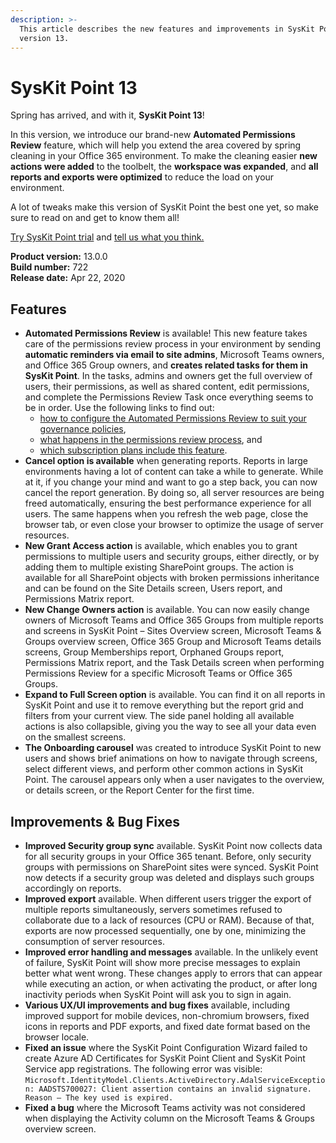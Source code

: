 ```yaml
---
description: >-
  This article describes the new features and improvements in SysKit Point
  version 13.
---
```


# SysKit Point 13

Spring has arrived, and with it, **SysKit Point 13**!

In this version, we introduce our brand-new **Automated Permissions Review** feature, which will help you extend the area covered by spring cleaning in your Office 365 environment. To make the cleaning easier **new actions were added** to the toolbelt, the **workspace was expanded**, and **all reports and exports were optimized** to reduce the load on your environment.

A lot of tweaks make this version of SysKit Point the best one yet, so make sure to read on and get to know them all!

[Try SysKit Point trial](https://syskit.com/products/point/download/) and [tell us what you think.](https://www.syskit.com/company/contact-us/)

**Product version:** 13.0.0  
**Build number:** 722  
**Release date:** Apr 22, 2020

## Features

* **Automated Permissions Review** is available! This new feature takes care of the permissions review process in your environment by sending **automatic reminders via email to site admins**, Microsoft Teams owners, and Office 365 Group owners, and **creates related tasks for them in SysKit Point**. In the tasks, admins and owners get the full overview of users, their permissions, as well as shared content, edit permissions, and complete the Permissions Review Task once everything seems to be in order. Use the following links to find out:
  * [how to configure the Automated Permissions Review to suit your governance policies](../installation-and-configuration/enable-permissions-review.md),
  * [what happens in the permissions review process](../common-tasks/permissions-review.md), and
  * [which subscription plans include this feature](https://www.syskit.com/products/point/pricing/).
* **Cancel option is available** when generating reports. Reports in large environments having a lot of content can take a while to generate. While at it, if you change your mind and want to go a step back, you can now cancel the report generation. By doing so, all server resources are being freed automatically, ensuring the best performance experience for all users. The same happens when you refresh the web page, close the browser tab, or even close your browser to optimize the usage of server resources.
* **New Grant Access action** is available, which enables you to grant permissions to multiple users and security groups, either directly, or by adding them to multiple existing SharePoint groups. The action is available for all SharePoint objects with broken permissions inheritance and can be found on the Site Details screen, Users report, and Permissions Matrix report.
* **New Change Owners action** is available. You can now easily change owners of Microsoft Teams and Office 365 Groups from multiple reports and screens in SysKit Point – Sites Overview screen, Microsoft Teams & Groups overview screen, Office 365 Group and Microsoft Teams details screens, Group Memberships report, Orphaned Groups report, Permissions Matrix report, and the Task Details screen when performing Permissions Review for a specific Microsoft Teams or Office 365 Groups.
* **Expand to Full Screen option** is available. You can find it on all reports in SysKit Point and use it to remove everything but the report grid and filters from your current view. The side panel holding all available actions is also collapsible, giving you the way to see all your data even on the smallest screens.
* **The Onboarding carousel** was created to introduce SysKit Point to new users and shows brief animations on how to navigate through screens, select different views, and perform other common actions in SysKit Point. The carousel appears only when a user navigates to the overview, or details screen, or the Report Center for the first time.

## Improvements & Bug Fixes

* **Improved Security group sync** available. SysKit Point now collects data for all security groups in your Office 365 tenant. Before, only security groups with permissions on SharePoint sites were synced. SysKit Point now detects if a security group was deleted and displays such groups accordingly on reports.
* **Improved export** available. When different users trigger the export of multiple reports simultaneously, servers sometimes refused to collaborate due to a lack of resources \(CPU or RAM\). Because of that, exports are now processed sequentially, one by one, minimizing the consumption of server resources.
* **Improved error handling and messages** available. In the unlikely event of failure, SysKit Point will show more precise messages to explain better what went wrong. These changes apply to errors that can appear while executing an action, or when activating the product, or after long inactivity periods when SysKit Point will ask you to sign in again.
* **Various UX/UI improvements and bug fixes** available, including improved support for mobile devices, non-chromium browsers, fixed icons in reports and PDF exports, and fixed date format based on the browser locale.
* **Fixed an issue** where the SysKit Point Configuration Wizard failed to create Azure AD Certificates for SysKit Point Client and SysKit Point Service app registrations. The following error was visible: `Microsoft.IdentityModel.Clients.ActiveDirectory.AdalServiceException: AADSTS700027: Client assertion contains an invalid signature. Reason – The key used is expired.`
* **Fixed a bug** where the Microsoft Teams activity was not considered when displaying the Activity column on the Microsoft Teams & Groups overview screen.

